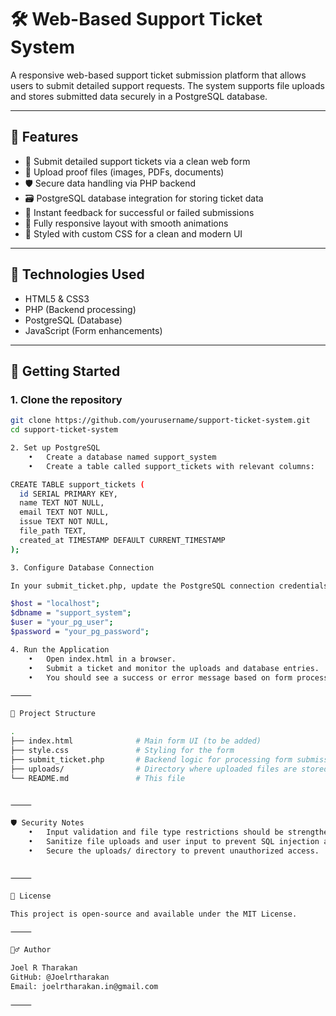 # 🛠️ Web-Based Support Ticket System

A responsive web-based support ticket submission platform that allows users to submit detailed support requests. The system supports file uploads and stores submitted data securely in a PostgreSQL database.

---

## 📌 Features

- 📄 Submit detailed support tickets via a clean web form  
- 📎 Upload proof files (images, PDFs, documents)  
- 🛡️ Secure data handling via PHP backend  
- 🗃️ PostgreSQL database integration for storing ticket data  
- 💬 Instant feedback for successful or failed submissions  
- 📱 Fully responsive layout with smooth animations  
- 🎨 Styled with custom CSS for a clean and modern UI  

---

## 🧰 Technologies Used

- HTML5 & CSS3  
- PHP (Backend processing)  
- PostgreSQL (Database)  
- JavaScript (Form enhancements)  

---

## 🚀 Getting Started

### 1. Clone the repository

```bash
git clone https://github.com/yourusername/support-ticket-system.git
cd support-ticket-system

2. Set up PostgreSQL
	•	Create a database named support_system
	•	Create a table called support_tickets with relevant columns:

CREATE TABLE support_tickets (
  id SERIAL PRIMARY KEY,
  name TEXT NOT NULL,
  email TEXT NOT NULL,
  issue TEXT NOT NULL,
  file_path TEXT,
  created_at TIMESTAMP DEFAULT CURRENT_TIMESTAMP
);

3. Configure Database Connection

In your submit_ticket.php, update the PostgreSQL connection credentials:

$host = "localhost";
$dbname = "support_system";
$user = "your_pg_user";
$password = "your_pg_password";

4. Run the Application
	•	Open index.html in a browser.
	•	Submit a ticket and monitor the uploads and database entries.
	•	You should see a success or error message based on form processing.

⸻

📁 Project Structure

.
├── index.html              # Main form UI (to be added)
├── style.css               # Styling for the form
├── submit_ticket.php       # Backend logic for processing form submissions
├── uploads/                # Directory where uploaded files are stored
└── README.md               # This file


⸻

🛡️ Security Notes
	•	Input validation and file type restrictions should be strengthened for production use.
	•	Sanitize file uploads and user input to prevent SQL injection and XSS attacks.
	•	Secure the uploads/ directory to prevent unauthorized access.


⸻

📄 License

This project is open-source and available under the MIT License.

⸻

🙋‍♂️ Author

Joel R Tharakan
GitHub: @Joelrtharakan
Email: joelrtharakan.in@gmail.com

⸻

